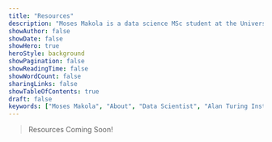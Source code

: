 ```yaml
---
title: "Resources"
description: "Moses Makola is a data science MSc student at the University of Leeds and incoming intern at the Alan Turing Institute. He has experience at J.P. Morgan and Global Purpose Enterprise, and has delivered talks on ethical AI and voice translation at major conferences."
showAuthor: false
showDate: false
showHero: true
heroStyle: background
showPagination: false
showReadingTime: false
showWordCount: false
sharingLinks: false
showTableOfContents: true
draft: false
keywords: ["Moses Makola", "About", "Data Scientist", "Alan Turing Institute", "University of Leeds", "J.P. Morgan", "Ethical AI", "Voice Technology", "Healthcare AI", "Machine Learning", "Low Resource Languages"]
---
```


> Resources Coming Soon!
